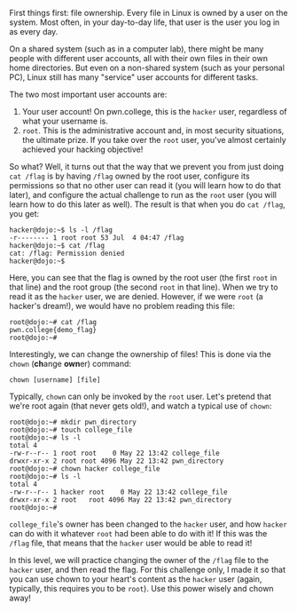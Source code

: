 First things first: file ownership.
Every file in Linux is owned by a user on the system.
Most often, in your day-to-day life, that user is the user you log in as every day.

On a shared system (such as in a computer lab), there might be many people with different user accounts, all with their own files in their own home directories.
But even on a non-shared system (such as your personal PC), Linux still has many "service" user accounts for different tasks.

The two most important user accounts are:

1. Your user account! On pwn.college, this is the `hacker` user, regardless of what your username is.
2. `root`. This is the administrative account and, in most security situations, the ultimate prize. If you take over the `root` user, you've almost certainly achieved your hacking objective!

So what?
Well, it turns out that the way that we prevent you from just doing `cat /flag` is by having `/flag` owned by the root user, configure its permissions so that no other user can read it (you will learn how to do that later), and configure the actual challenge to run as the `root` user (you will learn how to do this later as well).
The result is that when you do `cat /flag`, you get:

```console
hacker@dojo:~$ ls -l /flag
-r-------- 1 root root 53 Jul  4 04:47 /flag
hacker@dojo:~$ cat /flag
cat: /flag: Permission denied
hacker@dojo:~$
```

Here, you can see that the flag is owned by the root user (the first `root` in that line) and the root group (the second `root` in that line).
When we try to read it as the `hacker` user, we are denied.
However, if we were `root` (a hacker's dream!), we would have no problem reading this file:

```console
root@dojo:~# cat /flag
pwn.college{demo_flag}
root@dojo:~#
```

Interestingly, we can change the ownership of files!
This is done via the `chown` (**ch**ange **own**er) command:

```
chown [username] [file]
```

Typically, `chown` can only be invoked by the `root` user.
Let's pretend that we're root again (that never gets old!), and watch a typical use of `chown`:

```console
root@dojo:~# mkdir pwn_directory
root@dojo:~# touch college_file
root@dojo:~# ls -l
total 4
-rw-r--r-- 1 root root    0 May 22 13:42 college_file
drwxr-xr-x 2 root root 4096 May 22 13:42 pwn_directory
root@dojo:~# chown hacker college_file
root@dojo:~# ls -l
total 4
-rw-r--r-- 1 hacker root    0 May 22 13:42 college_file
drwxr-xr-x 2 root   root 4096 May 22 13:42 pwn_directory
root@dojo:~#
```

`college_file`'s owner has been changed to the `hacker` user, and how `hacker` can do with it whatever `root` had been able to do with it!
If this was the `/flag` file, that means that the `hacker` user would be able to read it!

In this level, we will practice changing the owner of the `/flag` file to the `hacker` user, and then read the flag.
For this challenge only, I made it so that you can use chown to your heart's content as the `hacker` user (again, typically, this requires you to be `root`).
Use this power wisely and chown away!
